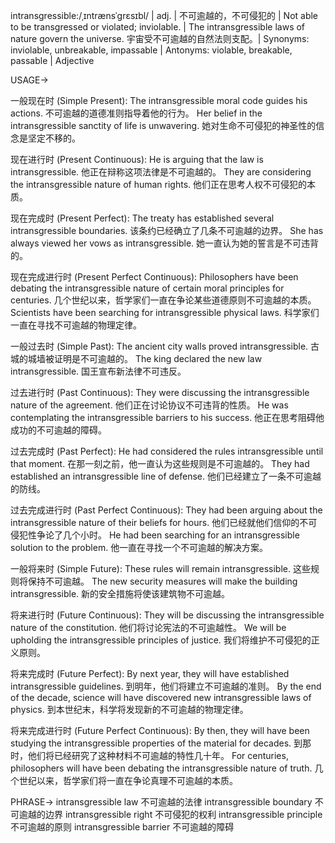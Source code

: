intransgressible:/ˌɪntrænsˈɡrɛsɪbl/ | adj. | 不可逾越的，不可侵犯的 | Not able to be transgressed or violated; inviolable. |  The intransgressible laws of nature govern the universe.  宇宙受不可逾越的自然法则支配。| Synonyms: inviolable, unbreakable, impassable | Antonyms: violable, breakable, passable | Adjective


USAGE->

一般现在时 (Simple Present):
The intransgressible moral code guides his actions.  不可逾越的道德准则指导着他的行为。
Her belief in the intransgressible sanctity of life is unwavering. 她对生命不可侵犯的神圣性的信念是坚定不移的。

现在进行时 (Present Continuous):
He is arguing that the law is intransgressible. 他正在辩称这项法律是不可逾越的。
They are considering the intransgressible nature of human rights. 他们正在思考人权不可侵犯的本质。

现在完成时 (Present Perfect):
The treaty has established several intransgressible boundaries. 该条约已经确立了几条不可逾越的边界。
She has always viewed her vows as intransgressible. 她一直认为她的誓言是不可违背的。

现在完成进行时 (Present Perfect Continuous):
Philosophers have been debating the intransgressible nature of certain moral principles for centuries.  几个世纪以来，哲学家们一直在争论某些道德原则不可逾越的本质。
Scientists have been searching for intransgressible physical laws. 科学家们一直在寻找不可逾越的物理定律。

一般过去时 (Simple Past):
The ancient city walls proved intransgressible. 古城的城墙被证明是不可逾越的。
The king declared the new law intransgressible. 国王宣布新法律不可违反。

过去进行时 (Past Continuous):
They were discussing the intransgressible nature of the agreement. 他们正在讨论协议不可违背的性质。
He was contemplating the intransgressible barriers to his success. 他正在思考阻碍他成功的不可逾越的障碍。

过去完成时 (Past Perfect):
He had considered the rules intransgressible until that moment. 在那一刻之前，他一直认为这些规则是不可逾越的。
They had established an intransgressible line of defense.  他们已经建立了一条不可逾越的防线。


过去完成进行时 (Past Perfect Continuous):
They had been arguing about the intransgressible nature of their beliefs for hours.  他们已经就他们信仰的不可侵犯性争论了几个小时。
He had been searching for an intransgressible solution to the problem. 他一直在寻找一个不可逾越的解决方案。

一般将来时 (Simple Future):
These rules will remain intransgressible. 这些规则将保持不可逾越。
The new security measures will make the building intransgressible. 新的安全措施将使该建筑物不可逾越。

将来进行时 (Future Continuous):
They will be discussing the intransgressible nature of the constitution. 他们将讨论宪法的不可逾越性。
We will be upholding the intransgressible principles of justice. 我们将维护不可侵犯的正义原则。


将来完成时 (Future Perfect):
By next year, they will have established intransgressible guidelines. 到明年，他们将建立不可逾越的准则。
By the end of the decade, science will have discovered new intransgressible laws of physics. 到本世纪末，科学将发现新的不可逾越的物理定律。

将来完成进行时 (Future Perfect Continuous):
By then, they will have been studying the intransgressible properties of the material for decades. 到那时，他们将已经研究了这种材料不可逾越的特性几十年。
For centuries, philosophers will have been debating the intransgressible nature of truth.  几个世纪以来，哲学家们将一直在争论真理不可逾越的本质。


PHRASE->
intransgressible law 不可逾越的法律
intransgressible boundary 不可逾越的边界
intransgressible right 不可侵犯的权利
intransgressible principle 不可逾越的原则
intransgressible barrier 不可逾越的障碍
